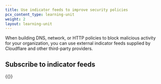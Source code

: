 ```yaml
---
title: Use indicator feeds to improve security policies
pcx_content_type: learning-unit
weight: 2
layout: learning-unit
---
```


When building DNS, network, or HTTP policies to block malicious activity for your organization, you can use external indicator feeds supplied by Cloudflare and other third-party providers.

## Subscribe to indicator feeds

{{<render file="_indicator-feeds-overview.md" withParameters="To subscribe to an indicator feed, contact your account team. For more information, refer to [Custom Indicator Feeds](/security-center/indicator-feeds/)." productFolder="security-center">}}
